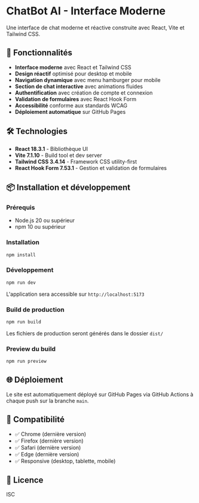 # ChatBot AI - Interface Moderne

Une interface de chat moderne et réactive construite avec React, Vite et Tailwind CSS.

## 🚀 Fonctionnalités

- **Interface moderne** avec React et Tailwind CSS
- **Design réactif** optimisé pour desktop et mobile
- **Navigation dynamique** avec menu hamburger pour mobile
- **Section de chat interactive** avec animations fluides
- **Authentification** avec création de compte et connexion
- **Validation de formulaires** avec React Hook Form
- **Accessibilité** conforme aux standards WCAG
- **Déploiement automatique** sur GitHub Pages

## 🛠️ Technologies

- **React 18.3.1** - Bibliothèque UI
- **Vite 7.1.10** - Build tool et dev server
- **Tailwind CSS 3.4.14** - Framework CSS utility-first
- **React Hook Form 7.53.1** - Gestion et validation de formulaires

## 📦 Installation et développement

### Prérequis
- Node.js 20 ou supérieur
- npm 10 ou supérieur

### Installation
```bash
npm install
```

### Développement
```bash
npm run dev
```

L'application sera accessible sur `http://localhost:5173`

### Build de production
```bash
npm run build
```

Les fichiers de production seront générés dans le dossier `dist/`

### Preview du build
```bash
npm run preview
```

## 🌐 Déploiement

Le site est automatiquement déployé sur GitHub Pages via GitHub Actions à chaque push sur la branche `main`.

## 📱 Compatibilité

- ✅ Chrome (dernière version)
- ✅ Firefox (dernière version)
- ✅ Safari (dernière version)
- ✅ Edge (dernière version)
- ✅ Responsive (desktop, tablette, mobile)

## 📄 Licence

ISC
